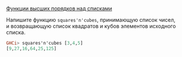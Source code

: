 [Функции высших порядков над списками](https://stepik.org/lesson/12321/step/7)

Напишите функцию `squares'n'cubes`, принимающую список чисел,  
и возвращающую список квадратов и кубов элементов исходного списка.  
  
```haskell
GHCi> squares'n'cubes [3,4,5]
[9,27,16,64,25,125]
```  


